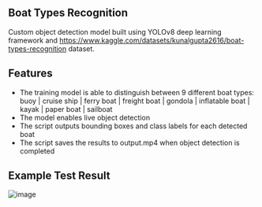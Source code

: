 
## Boat Types Recognition

Custom object detection model built using YOLOv8 deep learning framework and https://www.kaggle.com/datasets/kunalgupta2616/boat-types-recognition dataset.


## Features
- The training model is able to distinguish between 9 different boat types: 
buoy | cruise ship | ferry boat |  freight boat |   gondola | inflatable boat | kayak | paper boat | sailboat
- The model enables live object detection
- The script outputs bounding boxes and class labels for each detected boat
- The script saves the results to output.mp4 when object detection is completed

## Example Test Result
![image](https://github.com/suedabalaban/boat_types_recognition/assets/72080083/2943a3fc-858f-4951-92dc-33a6878f0dbd)

